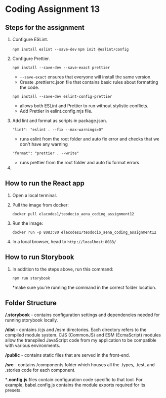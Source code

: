 # Coding Assignment 13

## Steps for the assignment

1. Configure ESLint.

    `npm install eslint --save-dev`
    `npm init @eslint/config`

2. Configure Prettier.

    `npm install --save-dev --save-exact prettier`

    * `--save-exact` ensures that everyone will install the same version.
    * Create .prettierrc.json file that contains basic rules about formatting the code.

    `npm install --save-dev eslint-config-prettier`
    * allows both ESLint and Prettier to run without stylistic conflicts.
    * Add Prettier in eslint.config.mjs file.

3. Add lint and format as scripts in package.json.

    `"lint": "eslint . --fix --max-warnings=0"`
    * runs eslint from the root folder and auto fix error and checks that we don't have any warning

    `"format": "prettier . --write"`
    * runs prettier from the root folder and auto fix format errors

4. 


## How to run the React app

1. Open a local terminal.

2. Pull the image from docker:

    `docker pull elacodes1/teodocio_aena_coding_assignment12`

3. Run the image:

    `docker run -p 8083:80 elacodes1/teodocio_aena_coding_assignment12`

4. In a local browser, head to `http://localhost:8083/`


## How to run Storybook

1. In addition to the steps above, run this command:

    `npm run storybook`

    *make sure you're running the command in the correct folder location.


## Folder Structure

**/.storybook** - contains configuration settings and dependencies needed for running storybook locally.

**/dist** - contains /cjs and /esm directories. Each directory refers to the compiled module system. CJS (CommonJS) and ESM (EcmaScript) modules allow the transpiled JavaScript code from my application to be compatible with various environments.

**/public** - contains static files that are served in the front-end.

**/src** - contains /components folder which houses all the .types, .test, and .stories code for each component.

***.config.js** files contain configuration code specific to that tool. For example, babel.config.js contains the module exports required for its presets.

